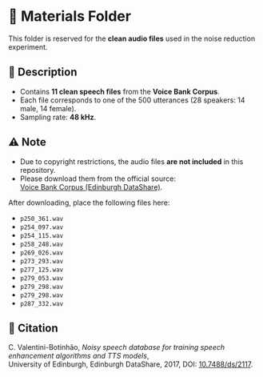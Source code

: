 # 📂 Materials Folder

This folder is reserved for the **clean audio files** used in the noise reduction experiment.  

## 📑 Description
- Contains **11 clean speech files** from the **Voice Bank Corpus**.  
- Each file corresponds to one of the 500 utterances (28 speakers: 14 male, 14 female).  
- Sampling rate: **48 kHz**.  

## ⚠️ Note
- Due to copyright restrictions, the audio files **are not included** in this repository.  
- Please download them from the official source:  
  [Voice Bank Corpus (Edinburgh DataShare)](https://doi.org/10.7488/ds/2117).  

After downloading, place the following files here:  

- `p250_361.wav`
- `p254_097.wav`
- `p254_115.wav`
- `p258_248.wav`
- `p269_026.wav`
- `p273_293.wav`
- `p277_125.wav`
- `p279_053.wav`
- `p279_298.wav`
- `p279_298.wav`
- `p287_332.wav`


## 📖 Citation
C. Valentini-Botinhão, *Noisy speech database for training speech enhancement algorithms and TTS models*,  
University of Edinburgh, Edinburgh DataShare, 2017, DOI: [10.7488/ds/2117](https://doi.org/10.7488/ds/2117).

